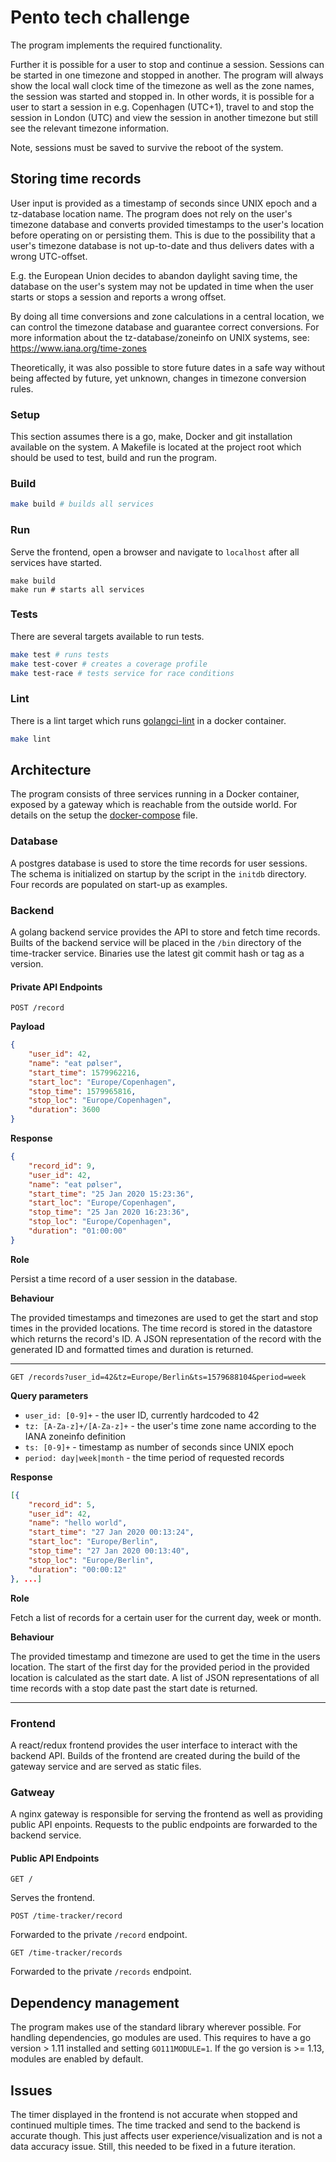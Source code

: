 # Pento tech challenge
The program implements the required functionality.

Further it is possible for a user to stop and continue a session.
Sessions can be started in one timezone and stopped in another.
The program will always show the local wall clock time of the timezone as well as the zone names, the session was started and stopped in.
In other words, it is possible for a user to start a session in e.g. Copenhagen (UTC+1), travel to and stop the session in London (UTC) and view the session in another timezone but still see the relevant timezone information.

Note, sessions must be saved to survive the reboot of the system.

## Storing time records
User input is provided as a timestamp of seconds since UNIX epoch and a tz-database location name.
The program does not rely on the user's timezone database and converts provided timestamps to the user's location before operating on or persisting them.
This is due to the possibility that a user's timezone database is not up-to-date and thus delivers dates with a wrong UTC-offset.

E.g. the European Union decides to abandon daylight saving time, the database on the user's system may not be updated in time when the user starts or stops a session and reports a wrong offset.

By doing all time conversions and zone calculations in a central location, we can control the timezone database and guarantee correct conversions.
For more information about the tz-database/zoneinfo on UNIX systems, see: https://www.iana.org/time-zones

Theoretically, it was also possible to store future dates in a safe way without being affected by future, yet unknown, changes in timezone conversion rules.

### Setup
This section assumes there is a go, make, Docker and git installation available on the system.
A Makefile is located at the project root which should be used to test, build and run the program.

### Build

```bash
make build # builds all services
```

### Run
Serve the frontend, open a browser and navigate to `localhost` after all services have started.
```
make build
make run # starts all services
```

### Tests
There are several targets available to run tests.

```bash
make test # runs tests
make test-cover # creates a coverage profile
make test-race # tests service for race conditions
```

### Lint
There is a lint target which runs [golangci-lint](https://github.com/golangci/golangci-lint) in a docker container.

```bash
make lint
```

## Architecture
The program consists of three services running in a Docker container, exposed by a gateway which is reachable from the outside world.
For details on the setup the [docker-compose](https://github.com/fbngrm/time-tracker/blob/master/docker-compose.yaml) file.

### Database
A postgres database is used to store the time records for user sessions.
The schema is initialized on startup by the script in the `initdb` directory.
Four records are populated on start-up as examples.

### Backend
A golang backend service provides the API to store and fetch time records.
Builts of the backend service will be placed in the `/bin` directory of the time-tracker service.
Binaries use the latest git commit hash or tag as a version.

#### Private API Endpoints

`POST /record`

**Payload**

```json
{
	"user_id": 42,
	"name": "eat pølser",
	"start_time": 1579962216,
	"start_loc": "Europe/Copenhagen",
	"stop_time": 1579965816,
	"stop_loc": "Europe/Copenhagen",
	"duration": 3600
}
```

**Response**

```json
{
	"record_id": 9,
	"user_id": 42,
	"name": "eat pølser",
	"start_time": "25 Jan 2020 15:23:36",
	"start_loc": "Europe/Copenhagen",
	"stop_time": "25 Jan 2020 16:23:36",
	"stop_loc": "Europe/Copenhagen",
	"duration": "01:00:00"
}
```

**Role**

Persist a time record of a user session in the database.

**Behaviour**

The provided timestamps and timezones are used to get the start and stop times in the provided locations.
The time record is stored in the datastore which returns the record's ID.
A JSON representation of the record with the generated ID and formatted times and duration is returned.

---

`GET /records?user_id=42&tz=Europe/Berlin&ts=1579688104&period=week`

**Query parameters**

- `user_id: [0-9]+` - the user ID, currently hardcoded to 42
- `tz: [A-Za-z]+/[A-Za-z]+` - the user's time zone name according to the IANA zoneinfo definition
- `ts: [0-9]+` - timestamp as number of seconds since UNIX epoch
- `period: day|week|month` - the time period of requested records

**Response**
```json
[{
	"record_id": 5,
	"user_id": 42,
	"name": "hello world",
	"start_time": "27 Jan 2020 00:13:24",
	"start_loc": "Europe/Berlin",
	"stop_time": "27 Jan 2020 00:13:40",
	"stop_loc": "Europe/Berlin",
	"duration": "00:00:12"
}, ...]
```

**Role**

Fetch a list of records for a certain user for the current day, week or month.

**Behaviour**

The provided timestamp and timezone are used to get the time in the users location.
The start of the first day for the provided period in the provided location is calculated as the start date.
A list of JSON representations of all time records with a stop date past the start date is returned.

---

### Frontend
A react/redux frontend provides the user interface to interact with the backend API.
Builds of the frontend are created during the build of the gateway service and are served as static files.

### Gatweay
A nginx gateway is responsible for serving the frontend as well as providing public API enpoints.
Requests to the public endpoints are forwarded to the backend service.

#### Public API Endpoints

`GET /`

Serves the frontend.

`POST /time-tracker/record`

Forwarded to the private `/record` endpoint.

`GET /time-tracker/records`

Forwarded to the private `/records` endpoint.

## Dependency management
The program makes use of the standard library wherever possible.
For handling dependencies, go modules are used.
This requires to have a go version > 1.11 installed and setting `GO111MODULE=1`.
If the go version is >= 1.13, modules are enabled by default.

## Issues
The timer displayed in the frontend is not accurate when stopped and continued multiple times.
The time tracked and send to the backend is accurate though.
This just affects user experience/visualization and is not a data accuracy issue.
Still, this needed to be fixed in a future iteration.
